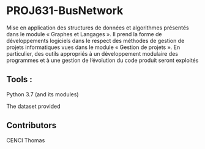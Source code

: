# PROJ631-BusNetwork
Mise en application des structures de données et algorithmes présentés dans le module « Graphes et Langages ». Il prend la forme de développements logiciels dans le respect des méthodes de gestion de projets informatiques vues dans le module « Gestion de projets ». En particulier, des outils appropriés à un développement modulaire des programmes et à une gestion de l’évolution du code produit seront exploités

## Tools :
Python 3.7 (and its modules)

The dataset provided

## Contributors
CENCI Thomas
